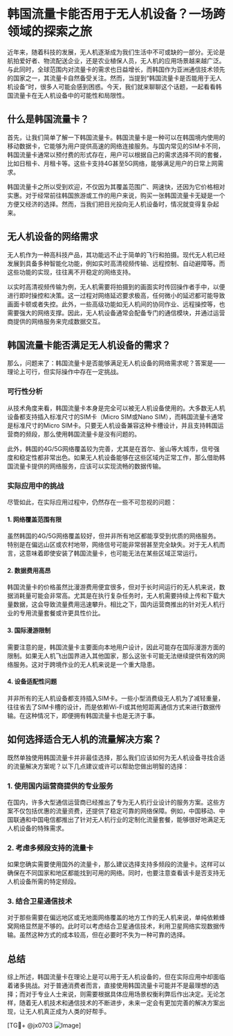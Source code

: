 # 韩国流量卡能否用于无人机设备？一场跨领域的探索之旅

近年来，随着科技的发展，无人机逐渐成为我们生活中不可或缺的一部分。无论是航拍爱好者、物流配送企业，还是农业植保人员，无人机的应用场景越来越广泛。与此同时，全球范围内对流量卡的需求也日益增长，而韩国作为亚洲通信技术领先的国家之一，其流量卡自然备受关注。然而，当提到“韩国流量卡是否能用于无人机设备”时，很多人可能会感到困惑。今天，我们就来聊聊这个话题，一起看看韩国流量卡在无人机设备中的可能性和局限性。

## 什么是韩国流量卡？

首先，让我们简单了解一下韩国流量卡。韩国流量卡是一种可以在韩国境内使用的移动数据卡，它能够为用户提供高速的网络连接服务。与国内常见的SIM卡不同，韩国流量卡通常以预付费的形式存在，用户可以根据自己的需求选择不同的套餐，比如日租卡、月租卡等。这些卡支持4G甚至5G网络，能够满足用户的日常上网需求。

韩国流量卡之所以受到欢迎，不仅因为其覆盖范围广、网速快，还因为它价格相对实惠。对于经常前往韩国旅游或工作的用户来说，购买一张韩国流量卡无疑是一个方便又经济的选择。然而，当我们把目光投向无人机设备时，情况就变得复杂起来。

## 无人机设备的网络需求

无人机作为一种高科技产品，其功能远不止于简单的飞行和拍摄。现代无人机已经发展到具备多种智能化功能，例如实时高清视频传输、远程控制、自动避障等。而这些功能的实现，往往离不开稳定的网络支持。

以实时高清视频传输为例，无人机需要将拍摄到的画面实时传回操作者手中，以便进行即时操控和决策。这一过程对网络延迟要求极高，任何微小的延迟都可能导致画面卡顿或者失控。此外，一些高级功能如无人机间的协同作业、远程操控等，也需要强大的网络支撑。因此，无人机设备通常会配备专门的通信模块，并通过运营商提供的网络服务来完成数据交互。

## 韩国流量卡能否满足无人机设备的需求？

那么，问题来了：韩国流量卡是否能够满足无人机设备的网络需求呢？答案是——理论上可行，但实际操作中存在一定挑战。

### 可行性分析

从技术角度来看，韩国流量卡本身是完全可以被无人机设备使用的。大多数无人机设备都支持插入标准尺寸的SIM卡（Micro SIM或Nano SIM），而韩国流量卡通常是标准尺寸的Micro SIM卡。只要无人机设备兼容这种卡槽设计，并且支持韩国运营商的频段，那么使用韩国流量卡是没有问题的。

此外，韩国的4G/5G网络覆盖较为完善，尤其是在首尔、釜山等大城市，信号强度和稳定性都非常出色。如果无人机设备能够在这些区域内正常工作，那么借助韩国流量卡提供的网络服务，应该可以实现流畅的数据传输。

### 实际应用中的挑战

尽管如此，在实际应用过程中，仍然存在一些不可忽视的问题：

#### 1. 网络覆盖范围有限
虽然韩国的4G/5G网络覆盖较好，但并非所有地区都能享受到优质的网络服务。特别是在偏远山区或农村地带，网络信号可能非常弱甚至完全缺失。对于无人机而言，这意味着即使安装了韩国流量卡，也可能无法在某些区域正常运行。

#### 2. 数据费用高昂
韩国流量卡的价格虽然比漫游费用便宜很多，但对于长时间运行的无人机来说，数据消耗量可能会非常高。尤其是在执行复杂任务时，无人机需要持续上传和下载大量数据，这会导致流量费用迅速攀升。相比之下，国内运营商推出的针对无人机行业的专用流量套餐或许更具性价比。

#### 3. 国际漫游限制
需要注意的是，韩国流量卡主要面向本地用户设计，因此可能存在国际漫游方面的限制。如果无人机飞出国界进入其他国家，那么这张卡可能无法继续提供有效的网络服务。这对于跨境作业的无人机来说是一个重大隐患。

#### 4. 设备适配性问题
并非所有的无人机设备都支持插入SIM卡。一些小型消费级无人机为了减轻重量，往往省去了SIM卡槽的设计，而是依赖Wi-Fi或其他短距离通信方式来进行数据传输。在这种情况下，即便拥有韩国流量卡也是无济于事。

## 如何选择适合无人机的流量解决方案？

既然单独使用韩国流量卡并非最佳选择，那么我们应该如何为无人机设备寻找合适的流量解决方案呢？以下几点建议或许可以帮助您做出明智的选择：

### 1. 使用国内运营商提供的专业服务
在国内，许多大型通信运营商已经推出了专为无人机行业设计的服务方案。这些方案不仅包括优惠的流量资费，还提供了稳定可靠的网络保障。例如，中国移动、中国联通和中国电信都推出了针对无人机行业的定制化流量套餐，能够很好地满足无人机设备的特殊需求。

### 2. 考虑多频段支持的流量卡
如果您确实需要使用国外的流量卡，那么建议选择支持多频段的流量卡。这样可以确保在不同国家和地区都能找到可用的网络。同时，也要注意查看该卡是否支持无人机设备所需的特定频段。

### 3. 结合卫星通信技术
对于那些需要在偏远地区或无地面网络覆盖的地方工作的无人机来说，单纯依赖蜂窝网络显然是不够的。此时可以考虑结合卫星通信技术，利用卫星网络实现数据传输。虽然这种方式的成本较高，但在必要时不失为一种可靠的选择。

## 总结

综上所述，韩国流量卡在理论上是可以用于无人机设备的，但在实际应用中却面临着诸多挑战。对于普通消费者而言，直接使用韩国流量卡可能并不是最理想的选择；而对于专业人士来说，则需要根据具体应用场景权衡利弊后作出决定。无论怎样，随着无人机技术和通信技术的不断进步，未来一定会有更加完善的解决方案出现，让无人机真正成为人类的好帮手。

[TG💪+ @jx0703 ![Image](https://github.com/user-attachments/assets/dbca1d08-cadb-493c-b0ec-ad6f7a83f270)]